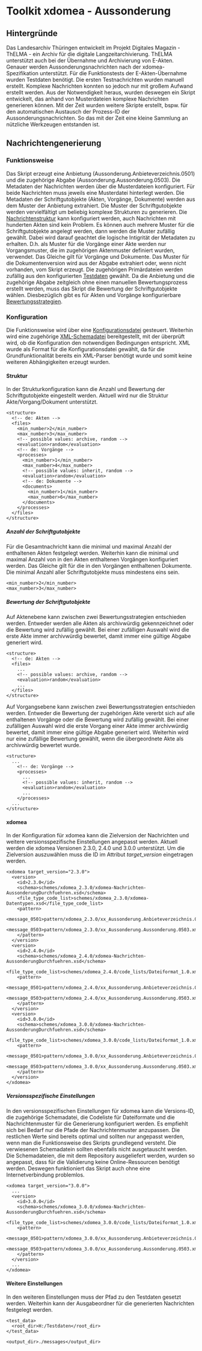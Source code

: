 # Toolkit xdomea - Aussonderung

## Hintergründe

Das Landesarchiv Thüringen entwickelt im Projekt Digitales Magazin - ThELMA - ein Archiv für die digitale Langzeitarchivierung. ThELMA unterstützt auch bei der Übernahme und Archivierung von E-Akten. Genauer werden Aussonderungsnachrichten nach der xdomea-Spezifikation unterstützt. Für die Funktionstests der E-Akten-Übernahme wurden Testdaten benötigt. Die ersten Testnachrichten wurden manuell erstellt. Komplexe Nachrichten konnten so jedoch nur mit großem Aufwand erstellt werden. Aus der Notwendigkeit heraus, wurden deswegen ein Skript entwickelt, das anhand von Musterdateien komplexe Nachrichten generieren können. Mit der Zeit wurden weitere Skripte erstellt, bspw. für den automatischen Austausch der Prozess-ID der Aussonderungsnachrichten. So das mit der Zeit eine kleine Sammlung an nützliche Werkzeugen entstanden ist.

## Nachrichtengenerierung

### Funktionsweise

Das Skript erzeugt eine Anbietung (Aussonderung.Anbieteverzeichnis.0501) und die zugehörige Abgabe (Aussonderung.Aussonderung.0503). Die Metadaten der Nachrichten werden über die Musterdateien konfiguriert. Für beide Nachrichten muss jeweils eine Musterdatei hinterlegt werden. Die Metadaten der Schriftgutobjekte (Akten, Vorgänge, Dokumente) werden aus dem Muster der Anbietung extrahiert. Die Muster der Schriftgutobjekte werden vervielfältigt um beliebig komplexe Strukturen zu generieren. Die [Nachrichtenstruktur](#Struktur) kann konfiguriert werden, auch Nachrichten mit hunderten Akten sind kein Problem. Es können auch mehrere Muster für die Schriftgutobjekte angelegt werden, dann werden die Muster zufällig gewählt. Dabei wird darauf geachtet die logische Intigrität der Metadaten zu erhalten. D.h. als Muster für die Vorgänge einer Akte werden nur Vorgangsmuster, die im zugehörigen Aktenmuster definiert wurden, verwendet. Das Gleiche gilt für Vorgänge und Dokumente. Das Muster für die Dokumentenversion wird aus der Abgabe extrahiert oder, wenn nicht vorhanden, vom Skript erzeugt. Die zugehörigen Primärdateien werden zufällig aus den konfigurierten [Testdaten](weitere-einstellungen) gewählt. Da die Anbietung und die zugehörige Abgabe zeitgleich ohne einen manuellen Bewertungsprozess erstellt werden, muss das Skript die Bewertung der Schriftgutobjekte wählen. Diesbezüglich gibt es für Akten und Vorgänge konfigurierbare [Bewertungsstrategien](#bewertung-der-schriftgutobjekte).

### Konfiguration

Die Funktionsweise wird über eine [Konfigurationsdatei](message_generation/config/generator_config.xml) gesteuert. Weiterhin wird eine zugehörige [XML-Schemadatei](message_generation/config/generator_config.xsd) bereitgestellt, mit der überprüft wird, ob die Konfiguration den notwendigen Bedingungen entspricht. XML wurde als Format für die Konfigurationsdatei gewählt, da für die Grundfunktionalität bereits ein XML-Parser benötigt wurde und somit keine weiteren Abhängigkeiten erzeugt wurden.

#### Struktur

In der Strukturkonfiguration kann die Anzahl und Bewertung der Schriftgutobjekte eingestellt werden. Aktuell wird nur die Struktur Akte/Vorgang/Dokument unterstützt.

```
<structure>
  <!-- de: Akten -->
  <files>
    <min_number>2</min_number>
    <max_number>3</max_number>
    <!-- possible values: archive, random -->
    <evaluation>random</evaluation>
    <!-- de: Vorgänge -->
    <processes>
      <min_number>1</min_number>
      <max_number>4</max_number>
      <!-- possible values: inherit, random -->
      <evaluation>random</evaluation>
      <!-- de: Dokumente -->
      <documents>
        <min_number>1</min_number>
        <max_number>6</max_number>
      </documents>
    </processes>
  </files>
</structure>
```

##### Anzahl der Schriftgutobjekte

Für die Gesamtnachricht kann die minimal und maximal Anzahl der enthaltenen Akten festgelegt werden. Weiterhin kann die minimal und maximal Anzahl von in den Akten enthaltenen Vorgängen konfiguriert werden. Das Gleiche gilt für die in den Vorgängen enthaltenen Dokumente. Die minimal Anzahl aller Schriftgutobjekte muss mindestens eins sein.

```
<min_number>2</min_number>
<max_number>3</max_number>
```

##### Bewertung der Schriftgutobjekte

Auf Aktenebene kann zwischen zwei Bewertungsstrategien entschieden werden. Entweder werden alle Akten als archivwürdig gekennzeichnet oder die Bewertung wird zufällig gewählt. Bei einer zufälligen Auswahl wird die erste Akte immer archivwürdig bewertet, damit immer eine gültige Abgabe generiert wird.

```
<structure>
  <!-- de: Akten -->
  <files>
    ...
    <!-- possible values: archive, random -->
    <evaluation>random</evaluation>
    ...
  </files>
</structure>
```

Auf Vorgangsebene kann zwischen zwei Bewertungsstrategien entschieden werden. Entweder die Bewertung der zugehörigen Akte vererbt sich auf alle enthaltenen Vorgänge oder die Bewertung wird zufällig gewählt. Bei einer zufälligen Auswahl wird die erste Vorgang einer Akte immer archivwürdig bewertet, damit immer eine gültige Abgabe generiert wird. Weiterhin wird nur eine zufällige Bewertung gewählt, wenn die übergeordnete Akte als archivwürdig bewertet wurde.

```
<structure>
  ...
    <!-- de: Vorgänge -->
    <processes>
      ...
      <!-- possible values: inherit, random -->
      <evaluation>random</evaluation>
      ...
    </processes>
  ...
</structure>
```

#### xdomea

In der Konfiguration für xdomea kann die Zielversion der Nachrichten und weitere versionsspezifische Einstellungen angepasst werden. Aktuell werden die xdomea Versionen 2.3.0, 2.4.0 und 3.0.0 unterstützt. Um die Zielversion auszuwählen muss die ID im Attribut _target_version_ eingetragen werden.

```
<xdomea target_version="2.3.0">
  <version>
    <id>2.3.0</id>
    <schema>schemes/xdomea_2.3.0/xdomea-Nachrichten-AussonderungDurchfuehren.xsd</schema>
    <file_type_code_list>schemes/xdomea_2.3.0/xdomea-Datentypen.xsd</file_type_code_list>
    <pattern>
      <message_0501>pattern/xdomea_2.3.0/xx_Aussonderung.Anbieteverzeichnis.0501.xml</message_0501>
      <message_0503>pattern/xdomea_2.3.0/xx_Aussonderung.Aussonderung.0503.xml</message_0503>
    </pattern>
  </version>
  <version>
    <id>2.4.0</id>
    <schema>schemes/xdomea_2.4.0/xdomea-Nachrichten-AussonderungDurchfuehren.xsd</schema>
    <file_type_code_list>schemes/xdomea_2.4.0/code_lists/Dateiformat_1.0.xml</file_type_code_list>
    <pattern>
      <message_0501>pattern/xdomea_2.4.0/xx_Aussonderung.Anbieteverzeichnis.0501.xml</message_0501>
      <message_0503>pattern/xdomea_2.4.0/xx_Aussonderung.Aussonderung.0503.xml</message_0503>
    </pattern>
  </version>
  <version>
    <id>3.0.0</id>
    <schema>schemes/xdomea_3.0.0/xdomea-Nachrichten-AussonderungDurchfuehren.xsd</schema>
    <file_type_code_list>schemes/xdomea_3.0.0/code_lists/Dateiformat_1.0.xml</file_type_code_list>
    <pattern>
      <message_0501>pattern/xdomea_3.0.0/xx_Aussonderung.Anbieteverzeichnis.0501.xml</message_0501>
      <message_0503>pattern/xdomea_3.0.0/xx_Aussonderung.Aussonderung.0503.xml</message_0503>
    </pattern>
  </version>
</xdomea>
```

##### Versionsspezifische Einstellungen

In den versionsspezifischen Einstellungen für xdomea kann die Versions-ID, die zugehörige Schemadatei, die Codeliste für Dateiformate und die Nachrichtenmuster für die Generierung konfiguriert werden. Es empfiehlt sich bei Bedarf nur die Pfade der Nachrichtenmuster anzupassen. Die restlichen Werte sind bereits optimal und sollten nur angepasst werden, wenn man die Funktionsweise des Skripts grundlegend versteht. Die verwiesenen Schemadatein sollten ebenfalls nicht ausgetauscht werden. Die Schemadateien, die mit dem Repository ausgeliefert werden, wurden so angepasst, dass für die Validierung keine Online-Ressourcen benötigt werden. Deswegen funktioniert das Skript auch ohne eine Internetverbindung problemlos.

```
<xdomea target_version="3.0.0">
  ...
  <version>
    <id>3.0.0</id>
    <schema>schemes/xdomea_3.0.0/xdomea-Nachrichten-AussonderungDurchfuehren.xsd</schema>
    <file_type_code_list>schemes/xdomea_3.0.0/code_lists/Dateiformat_1.0.xml</file_type_code_list>
    <pattern>
      <message_0501>pattern/xdomea_3.0.0/xx_Aussonderung.Anbieteverzeichnis.0501.xml</message_0501>
      <message_0503>pattern/xdomea_3.0.0/xx_Aussonderung.Aussonderung.0503.xml</message_0503>
    </pattern>
  </version>
  ...
</xdomea>
```

#### Weitere Einstellungen

In den weiteren Einstellungen muss der Pfad zu den Testdaten gesetzt werden. Weiterhin kann der Ausgabeordner für die generierten Nachrichten festgelegt werden.

```
<test_data>
  <root_dir>H:/Testdaten</root_dir>
</test_data>

<output_dir>./messages</output_dir>
```